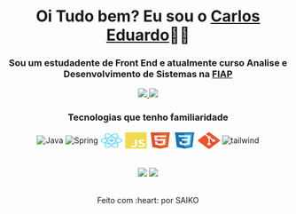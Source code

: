 <div>
  <h1 align="center">
    Oi Tudo bem? Eu sou o 
    <a href="linkedin.com/in/carlos-aleixo">Carlos Eduardo</a>👋🏽
  </h1>
  
  <h3 align="center">
    Sou um estudadente de Front End e atualmente curso Analise e Desenvolvimento de Sistemas na
    <a href="https://www.fiap.com.br/" target="_blank">
      FIAP
    </a>  
  </h3>
</div>


<div align="center">
  <a href="https://github.com/SAIKO9X">
  <img height="180rem" src="https://github-readme-stats.vercel.app/api?username=saiko9x&show_icons=true&theme=dracula" />
  <img height="180rem" src="https://github-readme-stats.vercel.app/api/top-langs?username=saiko9x&show_icons=true&theme=dracula" />
  </a>
</div>

<h3 align="center">Tecnologias que tenho familiaridade</h3>

<div align="center" valign="top">
  <img align="center" alt="Java" height="30" width="40" src="https://cdn.jsdelivr.net/gh/devicons/devicon@latest/icons/java/java-original-wordmark.svg" />
  <img align="center" alt="Spring" height="30" width="40" src="https://cdn.jsdelivr.net/gh/devicons/devicon@latest/icons/spring/spring-original.svg" />
  <img align="center" alt="React" height="30" width="40" src="https://raw.githubusercontent.com/devicons/devicon/master/icons/react/react-original.svg">
  <img align="center" alt="Js" height="30" width="40" src="https://raw.githubusercontent.com/devicons/devicon/master/icons/javascript/javascript-plain.svg">
  <img align="center" alt="HTML" height="30" width="40" src="https://raw.githubusercontent.com/devicons/devicon/master/icons/html5/html5-original.svg">
  <img align="center" alt="CSS" height="30" width="40" src="https://raw.githubusercontent.com/devicons/devicon/master/icons/css3/css3-original.svg">
  <img align="center" alt="git" height="30" width="40" src="https://raw.githubusercontent.com/devicons/devicon/master/icons/git/git-original.svg">
  <img align="center" alt="tailwind" height="30" width="40" src="https://cdn.jsdelivr.net/gh/devicons/devicon@latest/icons/tailwindcss/tailwindcss-original.svg" />
        
</div><br><br>

<div align="center">
  <a href="linkedin.com/in/carlos-aleixo" target="_blank"><img src="https://img.shields.io/badge/-LinkedIn-%230077B5?style=for-the-badge&logo=linkedin&logoColor=white" target="_blank"></a> 
  <a href="mailto:cardosed3@gmail.com"><img src="https://img.shields.io/badge/-Gmail-%23333?style=for-the-badge&logo=gmail&logoColor=white" target="_blank"></a>
</div><br>

<div align="center">
  <p>Feito com :heart: por SAIKO</p>
</div>


  
